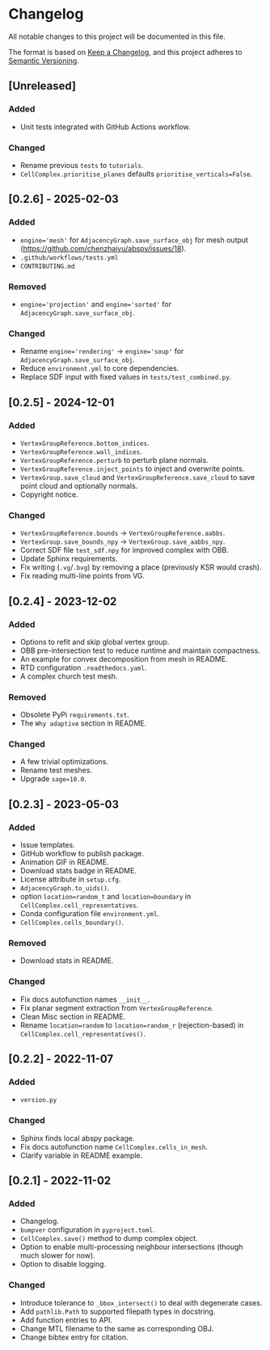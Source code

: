 # Changelog
All notable changes to this project will be documented in this file.

The format is based on [Keep a Changelog](https://keepachangelog.com/en/1.0.0/),
and this project adheres to [Semantic Versioning](https://semver.org/spec/v2.0.0.html).

## [Unreleased]
### Added
- Unit tests integrated with GitHub Actions workflow.

### Changed
- Rename previous `tests` to `tutorials`.
- `CellComplex.prioritise_planes` defaults `prioritise_verticals=False`.

## [0.2.6] - 2025-02-03
### Added
- `engine='mesh'` for `AdjacencyGraph.save_surface_obj` for mesh output (https://github.com/chenzhaiyu/abspy/issues/18).
- `.github/workflows/tests.yml`
- `CONTRIBUTING.md`

### Removed
- `engine='projection'` and `engine='sorted'` for `AdjacencyGraph.save_surface_obj`.

### Changed
- Rename `engine='rendering'` &rarr; `engine='soup'` for `AdjacencyGraph.save_surface_obj`.
- Reduce `environment.yml` to core dependencies.
- Replace SDF input with fixed values in `tests/test_combined.py`.

## [0.2.5] - 2024-12-01
### Added
- `VertexGroupReference.bottom_indices`.
- `VertexGroupReference.wall_indices`.
- `VertexGroupReference.perturb` to perturb plane normals.
- `VertexGroupReference.inject_points` to inject and overwrite points.
- `VertexGroup.save_cloud` and `VertexGroupReference.save_cloud` to save point cloud and optionally normals.
- Copyright notice.

### Changed
- `VertexGroupReference.bounds` &rarr; `VertexGroupReference.aabbs`.
- `VertexGroup.save_bounds_npy` &rarr; `VertexGroup.save_aabbs_npy`.
- Correct SDF file `test_sdf.npy` for improved complex with OBB.
- Update Sphinx requirements.
- Fix writing (`.vg`/`.bvg`) by removing a place (previously KSR would crash).
- Fix reading multi-line points from VG.

## [0.2.4] - 2023-12-02
### Added
- Options to refit and skip global vertex group.
- OBB pre-intersection test to reduce runtime and maintain compactness.
- An example for convex decomposition from mesh in README.
- RTD configuration `.readthedocs.yaml`.
- A complex church test mesh.

### Removed
- Obsolete PyPi `requirements.txt`.
- The `Why adaptive` section in README.

### Changed
- A few trivial optimizations.
- Rename test meshes.
- Upgrade `sage=10.0`.

## [0.2.3] - 2023-05-03
### Added
- Issue templates.
- GitHub workflow to publish package.
- Animation GIF in README.
- Download stats badge in README.
- License attribute in `setup.cfg`.
- `AdjacencyGraph.to_uids()`.
- option `location=random_t` and `location=boundary` in `CellComplex.cell_representatives`.
- Conda configuration file `environment.yml`.
- `CellComplex.cells_boundary()`.

### Removed
- Download stats in README.

### Changed
- Fix docs autofunction names `__init__`.
- Fix planar segment extraction from `VertexGroupReference`.
- Clean Misc section in README.
- Rename `location=random` to `location=random_r` (rejection-based) in `CellComplex.cell_representatives()`.

## [0.2.2] - 2022-11-07
### Added
- `version.py`

### Changed
- Sphinx finds local abspy package.
- Fix docs autofunction name `CellComplex.cells_in_mesh`.
- Clarify variable in README example.

## [0.2.1] - 2022-11-02
### Added
- Changelog.
- `bumpver` configuration in `pyproject.toml`.
- `CellComplex.save()` method to dump complex object.
- Option to enable multi-processing neighbour intersections (though much slower for now).
- Option to disable logging.

### Changed
- Introduce tolerance to `_bbox_intersect()` to deal with degenerate cases.
- Add `pathlib.Path` to supported filepath types in docstring.
- Add function entries to API.
- Change MTL filename to the same as corresponding OBJ.
- Change bibtex entry for citation.
